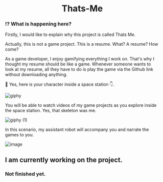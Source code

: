 # <div align="center">Thats-Me</div>  

### ⁉ What is happening here?
Firstly, I would like to explain why this project is called Thats Me.

Actually, this is not a game project. This is a resume. What? A resume? How come?

As a game developer, I enjoy gamifying everything I work on. That's why I thought my resume should be like a game. Whenever someone wants to look at my resume, all they have to do is play the game via the Github link without downloading anything.

👀 Yes, here is your character inside a space station 👇.

![giphy](https://user-images.githubusercontent.com/81265340/228380175-f71d2176-04c2-4a9e-bee4-9681ff9658df.gif)

You will be able to watch videos of my game projects as you explore inside the space station. Yes, that skeleton was me.

![giphy (1)](https://user-images.githubusercontent.com/81265340/228384593-7091e6a2-096f-42a1-84a2-56a94bed2840.gif)

In this scenario, my assistant robot will accompany you and narrate the games to you.

![image](https://user-images.githubusercontent.com/81265340/228385739-09f83f05-edfe-4520-b846-4f70fc0cbac7.png)


## I am currently working on the project.
### Not finished yet. 
